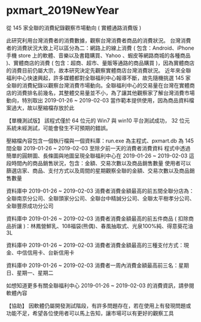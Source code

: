 # pxmart_2019NewYear
從 145 家全聯的消費紀錄觀察市場動向 ( 實體通路消費版 )

此研究利用台灣消費者的消費數據，觀察台灣消費者商品的消費狀況。
台灣消費者的消費狀況大致上可以區分為二：網路上的線上消費 ( 包含：Android、iPhone 手機 store 上的軟體、音樂以及書籍購買、Yahoo 、蝦皮等網路商城的各種商品 )、實體商店的消費 ( 包含：超商、超市、量販等通路的商品購買 )，因為實體商店的消費目前仍屬大宗，故本研究決定先觀察實體商店台灣消費狀況。
近年來全聯福利中心快速興起，許多媒體都對全聯福利中心報導不斷，故先隨機挑選 145 家全聯的消費紀錄以觀察台灣消費市場動向。全聯福利中心的交易量在台灣在實體商店的消費排名前幾名，其整體交易量並不小，為了讓其他觀察家了解台灣消費市場動向，特別取出 2019-01-26 ~ 2019-02-03 當作範本提供使用，因為商品資料檔案過大，故以壓縮檔存放於此

【單機測試版】
該程式僅於 64 位元的 Win7 與 win10 平台測試成功， 32 位元系統未經測試，可能會發生不可預期的錯誤。

壓縮檔內容包含一個執行檔與一個資料庫：run.exe 為主程式、pxmart.db 為 145 間全聯 2019-01-26 ~ 2019-02-03 至除夕前一天的消費者消費資料
程式中透過簡單的圓餅圖、長條圖與地圖呈現全聯福利中心在 2019-01-26 ~ 2019-02-03 這段時間內的商品銷售狀況，包含：金額、交易次數以及商品銷售數量
使用者可以篩選店家、商品、支付方式以及周間的星期觀察全聯的金額、交易次數以及商品銷售數量

資料庫中  2019-01-26 ~ 2019-02-03 消費者消費金額最高的前五間全聯分店為：全聯南京分公司、全聯頭家分公司、全聯台中精誠分公司、全聯太平樹孝分公司、全聯豐原成功分公司

資料庫中  2019-01-26 ~ 2019-02-03 消費者消費金額最高的前五件商品 ( 扣除商品折讓 )：林鳳營鮮乳、108福袋(熊偶)、春風抽取式、光泉100%純、得意葵花油3L

資料庫中  2019-01-26 ~ 2019-02-03 消費者消費金額最高的三種支付方式：現金、中信信用卡、台新信用卡

資料庫中  2019-01-26 ~ 2019-02-03 消費者一周內消費金額最高前三名：星期日、星期一、星期二


如想知道更多有關全聯福利中心 2019-01-26 ~ 2019-02-03 的消費資訊，請參閱軟體內容

 
 
【協助】
因軟體仍屬開發測試階段，有許多問題存在，若在使用上有發現問題或功能不足，希望各位使用者可以馬上告知，讓市場可以有更好的觀察工具
